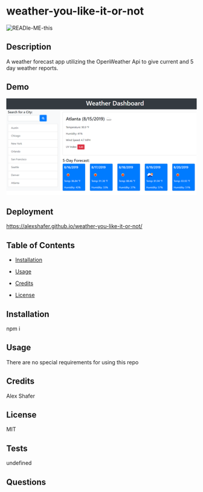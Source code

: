 # weather-you-like-it-or-not

![READle-ME-this](https://img.shields.io/github/last-commit/AlexDShafer/weather-you-like-it-or-not)

## Description

A weather forecast app utilizing the OpenWeather Api to give current and 5 day weather reports.

## Demo

![Demo](assets/images/demo.png)

## Deployment

https://alexshafer.github.io/weather-you-like-it-or-not/

## Table of Contents

* [Installation](#installation)

* [Usage](#usage)

* [Credits](#credits)

* [License](#license)

## Installation

npm i

## Usage

There are no special requirements for using this repo

## Credits

Alex Shafer

## License

MIT

## Tests

undefined

## Questions

